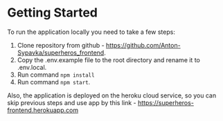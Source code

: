 # Getting Started

To run the application locally you need to take a few steps:
1) Clone repository from github - https://github.com/Anton-Sypavka/superheros_frontend.
2) Copy the .env.example file to the root directory and rename it to .env.local.
3) Run command `npm install`
4) Run command `npm start`.

Also, the application is deployed on the heroku cloud service, so you can skip previous steps and use app by this link - https://superheros-frontend.herokuapp.com


